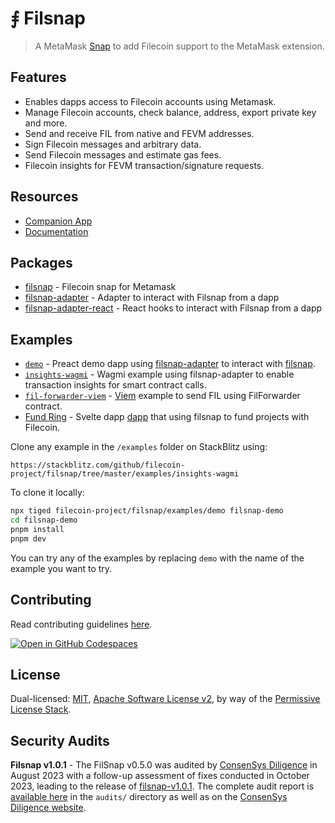 # ⨎ Filsnap

> A MetaMask [Snap](https://snaps.metamask.io/snap/npm/filsnap/) to add Filecoin support to the MetaMask extension.

## Features

- Enables dapps access to Filecoin accounts using Metamask.
- Manage Filecoin accounts, check balance, address, export private key and more.
- Send and receive FIL from native and FEVM addresses.
- Sign Filecoin messages and arbitrary data.
- Send Filecoin messages and estimate gas fees.
- Filecoin insights for FEVM transaction/signature requests.

## Resources

- [Companion App](https://filsnap.dev/)
- [Documentation](https://filecoin-project.github.io/filsnap/)

## Packages

- [filsnap](https://github.com/filecoin-project/filsnap/tree/master/packages/snap) - Filecoin snap for Metamask
- [filsnap-adapter](https://github.com/filecoin-project/filsnap/tree/master/packages/adapter) - Adapter to interact with Filsnap from a dapp
- [filsnap-adapter-react](https://github.com/filecoin-project/filsnap/tree/master/packages/adapter-react) - React hooks to interact with Filsnap from a dapp

## Examples

- [`demo`](https://github.com/filecoin-project/filsnap/tree/master/examples/demo) - Preact demo dapp using [filsnap-adapter](https://github.com/filecoin-project/filsnap/tree/master/packages/adapter) to interact with [filsnap](https://github.com/filecoin-project/filsnap/tree/master/packages/snap).
- [`insights-wagmi`](https://github.com/filecoin-project/filsnap/tree/master/examples/insights-wagmi) - Wagmi example using filsnap-adapter to enable transaction insights for smart contract calls.
- [`fil-forwarder-viem`](https://github.com/filecoin-project/filsnap/tree/master/examples/fil-forwarder-viem) - [Viem](https://viem.sh/) example to send FIL using FilForwarder contract.
- [Fund Ring](https://github.com/FundRing/fundring/tree/main/src/routes/filfund) - Svelte dapp [dapp](https://fundring.fission.app/) that using filsnap to fund projects with Filecoin.

Clone any example in the `/examples` folder on StackBlitz using:

```text
https://stackblitz.com/github/filecoin-project/filsnap/tree/master/examples/insights-wagmi
```

To clone it locally:

```bash
npx tiged filecoin-project/filsnap/examples/demo filsnap-demo
cd filsnap-demo
pnpm install
pnpm dev
```

You can try any of the examples by replacing `demo` with the name of the example you want to try.

## Contributing

Read contributing guidelines [here](.github/CONTRIBUTING.md).

[![Open in GitHub Codespaces](https://github.com/codespaces/badge.svg)](https://codespaces.new/filecoin-project/filsnap)

## License

Dual-licensed: [MIT](./LICENSE-MIT), [Apache Software License v2](./LICENSE-APACHE), by way of the
[Permissive License Stack](https://protocol.ai/blog/announcing-the-permissive-license-stack/).

## Security Audits

**Filsnap v1.0.1** - The FilSnap v0.5.0 was audited by [ConsenSys Diligence](https://consensys.io/diligence/) in August 2023 with a follow-up assessment of fixes conducted in October 2023, leading to the release of [filsnap-v1.0.1](https://github.com/filecoin-project/filsnap/releases/tag/filsnap-v1.0.1). The complete audit report is [available here](./audits/filsnap-audit-2023-08.pdf) in the `audits/` directory as well as on the [ConsenSys Diligence website](https://consensys.io/diligence/audits/2023/08/metamask/partner-snaps-filsnap/).
